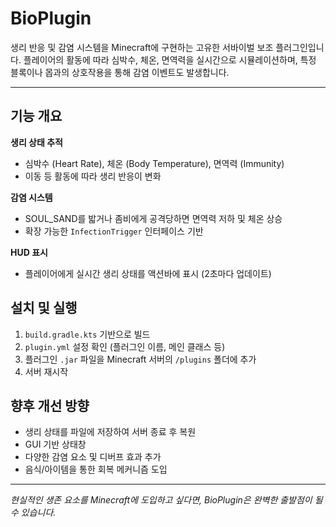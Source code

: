 # BioPlugin

생리 반응 및 감염 시스템을 Minecraft에 구현하는 고유한 서바이벌 보조 플러그인입니다. 플레이어의 활동에 따라 심박수, 체온, 면역력을 실시간으로 시뮬레이션하며, 특정 블록이나 몹과의 상호작용을 통해 감염 이벤트도 발생합니다.

---

## 기능 개요

**생리 상태 추적**
- 심박수 (Heart Rate), 체온 (Body Temperature), 면역력 (Immunity)
- 이동 등 활동에 따라 생리 반응이 변화

**감염 시스템**
- SOUL_SAND를 밟거나 좀비에게 공격당하면 면역력 저하 및 체온 상승
- 확장 가능한 `InfectionTrigger` 인터페이스 기반

**HUD 표시**
- 플레이어에게 실시간 생리 상태를 액션바에 표시 (2초마다 업데이트)


## 설치 및 실행

1. `build.gradle.kts` 기반으로 빌드
2. `plugin.yml` 설정 확인 (플러그인 이름, 메인 클래스 등)
3. 플러그인 `.jar` 파일을 Minecraft 서버의 `/plugins` 폴더에 추가
4. 서버 재시작


## 향후 개선 방향

- 생리 상태를 파일에 저장하여 서버 종료 후 복원
- GUI 기반 상태창
- 다양한 감염 요소 및 디버프 효과 추가
- 음식/아이템을 통한 회복 메커니즘 도입

---

*현실적인 생존 요소를 Minecraft에 도입하고 싶다면, BioPlugin은 완벽한 출발점이 될 수 있습니다.*
